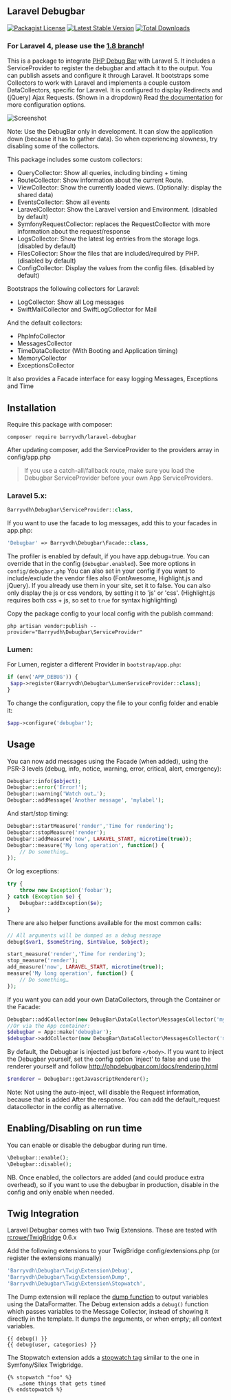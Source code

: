 ## Laravel Debugbar
[![Packagist License](https://poser.pugx.org/barryvdh/laravel-debugbar/license.png)](http://choosealicense.com/licenses/mit/)
[![Latest Stable Version](https://poser.pugx.org/barryvdh/laravel-debugbar/version.png)](https://packagist.org/packages/barryvdh/laravel-debugbar)
[![Total Downloads](https://poser.pugx.org/barryvdh/laravel-debugbar/d/total.png)](https://packagist.org/packages/barryvdh/laravel-debugbar)

### For Laravel 4, please use the [1.8 branch](https://github.com/barryvdh/laravel-debugbar/tree/1.8)!

This is a package to integrate [PHP Debug Bar](http://phpdebugbar.com/) with Laravel 5.
It includes a ServiceProvider to register the debugbar and attach it to the output. You can publish assets and configure it through Laravel.
It bootstraps some Collectors to work with Laravel and implements a couple custom DataCollectors, specific for Laravel.
It is configured to display Redirects and (jQuery) Ajax Requests. (Shown in a dropdown)
Read [the documentation](http://phpdebugbar.com/docs/) for more configuration options.

![Screenshot](https://cloud.githubusercontent.com/assets/973269/4270452/740c8c8c-3ccb-11e4-8d9a-5a9e64f19351.png)

Note: Use the DebugBar only in development. It can slow the application down (because it has to gather data). So when experiencing slowness, try disabling some of the collectors.

This package includes some custom collectors:
 - QueryCollector: Show all queries, including binding + timing
 - RouteCollector: Show information about the current Route.
 - ViewCollector: Show the currently loaded views. (Optionally: display the shared data)
 - EventsCollector: Show all events
 - LaravelCollector: Show the Laravel version and Environment. (disabled by default)
 - SymfonyRequestCollector: replaces the RequestCollector with more information about the request/response
 - LogsCollector: Show the latest log entries from the storage logs. (disabled by default)
 - FilesCollector: Show the files that are included/required by PHP. (disabled by default)
 - ConfigCollector: Display the values from the config files. (disabled by default)

Bootstraps the following collectors for Laravel:
 - LogCollector: Show all Log messages
 - SwiftMailCollector and SwiftLogCollector for Mail

And the default collectors:
 - PhpInfoCollector
 - MessagesCollector
 - TimeDataCollector (With Booting and Application timing)
 - MemoryCollector
 - ExceptionsCollector

It also provides a Facade interface for easy logging Messages, Exceptions and Time

## Installation

Require this package with composer:

```shell
composer require barryvdh/laravel-debugbar
```

After updating composer, add the ServiceProvider to the providers array in config/app.php
> If you use a catch-all/fallback route, make sure you load the Debugbar ServiceProvider before your own App ServiceProviders.

### Laravel 5.x:

```php
Barryvdh\Debugbar\ServiceProvider::class,
```

If you want to use the facade to log messages, add this to your facades in app.php:

```php
'Debugbar' => Barryvdh\Debugbar\Facade::class,
```

The profiler is enabled by default, if you have app.debug=true. You can override that in the config (`debugbar.enabled`). See more options in `config/debugbar.php`
You can also set in your config if you want to include/exclude the vendor files also (FontAwesome, Highlight.js and jQuery). If you already use them in your site, set it to false.
You can also only display the js or css vendors, by setting it to 'js' or 'css'. (Highlight.js requires both css + js, so set to `true` for syntax highlighting)

Copy the package config to your local config with the publish command:

```shell
php artisan vendor:publish --provider="Barryvdh\Debugbar\ServiceProvider"
```

### Lumen:

For Lumen, register a different Provider in `bootstrap/app.php`:

```php
if (env('APP_DEBUG')) {
 $app->register(Barryvdh\Debugbar\LumenServiceProvider::class);
}
```

To change the configuration, copy the file to your config folder and enable it:

```php
$app->configure('debugbar');
```

## Usage

You can now add messages using the Facade (when added), using the PSR-3 levels (debug, info, notice, warning, error, critical, alert, emergency):

```php
Debugbar::info($object);
Debugbar::error('Error!');
Debugbar::warning('Watch out…');
Debugbar::addMessage('Another message', 'mylabel');
```

And start/stop timing:

```php
Debugbar::startMeasure('render','Time for rendering');
Debugbar::stopMeasure('render');
Debugbar::addMeasure('now', LARAVEL_START, microtime(true));
Debugbar::measure('My long operation', function() {
    // Do something…
});
```

Or log exceptions:

```php
try {
    throw new Exception('foobar');
} catch (Exception $e) {
    Debugbar::addException($e);
}
```

There are also helper functions available for the most common calls:

```php
// All arguments will be dumped as a debug message
debug($var1, $someString, $intValue, $object);

start_measure('render','Time for rendering');
stop_measure('render');
add_measure('now', LARAVEL_START, microtime(true));
measure('My long operation', function() {
    // Do something…
});
```

If you want you can add your own DataCollectors, through the Container or the Facade:

```php
Debugbar::addCollector(new DebugBar\DataCollector\MessagesCollector('my_messages'));
//Or via the App container:
$debugbar = App::make('debugbar');
$debugbar->addCollector(new DebugBar\DataCollector\MessagesCollector('my_messages'));
```

By default, the Debugbar is injected just before `</body>`. If you want to inject the Debugbar yourself,
set the config option 'inject' to false and use the renderer yourself and follow http://phpdebugbar.com/docs/rendering.html

```php
$renderer = Debugbar::getJavascriptRenderer();
```

Note: Not using the auto-inject, will disable the Request information, because that is added After the response.
You can add the default_request datacollector in the config as alternative.

## Enabling/Disabling on run time
You can enable or disable the debugbar during run time.

```php
\Debugbar::enable();
\Debugbar::disable();
```

NB. Once enabled, the collectors are added (and could produce extra overhead), so if you want to use the debugbar in production, disable in the config and only enable when needed.


## Twig Integration

Laravel Debugbar comes with two Twig Extensions. These are tested with [rcrowe/TwigBridge](https://github.com/rcrowe/TwigBridge) 0.6.x

Add the following extensions to your TwigBridge config/extensions.php (or register the extensions manually)

```php
'Barryvdh\Debugbar\Twig\Extension\Debug',
'Barryvdh\Debugbar\Twig\Extension\Dump',
'Barryvdh\Debugbar\Twig\Extension\Stopwatch',
```

The Dump extension will replace the [dump function](http://twig.sensiolabs.org/doc/functions/dump.html) to output variables using the DataFormatter. The Debug extension adds a `debug()` function which passes variables to the Message Collector,
instead of showing it directly in the template. It dumps the arguments, or when empty; all context variables.

```twig
{{ debug() }}
{{ debug(user, categories) }}
```

The Stopwatch extension adds a [stopwatch tag](http://symfony.com/blog/new-in-symfony-2-4-a-stopwatch-tag-for-twig)  similar to the one in Symfony/Silex Twigbridge.

```twig
{% stopwatch "foo" %}
    …some things that gets timed
{% endstopwatch %}
```
